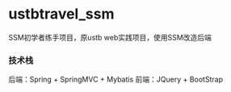 # ustbtravel_ssm
SSM初学者练手项目，原ustb web实践项目，使用SSM改造后端

### 技术栈
后端：Spring + SpringMVC + Mybatis
前端：JQuery + BootStrap
